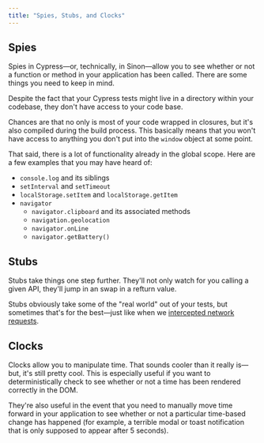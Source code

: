 ```yaml
---
title: "Spies, Stubs, and Clocks"
---
```


## Spies

Spies in Cypress—or, technically, in Sinon—allow you to see whether or not a function or method in your application has been called. There are some things you need to keep in mind.

Despite the fact that your Cypress tests might live in a directory within your codebase, they don't have access to your code base.

Chances are that no only is most of your code wrapped in closures, but it's also compiled during the build process. This basically means that you won't have access to anything you don't put into the `window` object at some point.

That said, there is a lot of functionality already in the global scope. Here are a few examples that you may have heard of:

* `console.log` and its siblings
* `setInterval` and `setTimeout`
* `localStorage.setItem` and `localStorage.getItem`
* `navigator`
  * `navigator.clipboard` and its associated methods
  * `navigation.geolocation`
  * `navigator.onLine`
  * `navigator.getBattery()`

## Stubs

Stubs take things one step further. They'll not only watch for you calling a given API, they'll jump in an swap in a refturn value.

Stubs obviously take some of the "real world" out of your tests, but sometimes that's for the best—just like when we [intercepted network requests](Network%20Requests.md).

## Clocks

Clocks allow you to manipulate time. That sounds cooler than it really is—but, it's still pretty cool. This is especially useful if you want to deterministically check to see whether or not a time has been rendered correctly in the DOM.

They're also useful in the event that you need to manually move time forward in your application to see whether or not a particular time-based change has happened (for example, a terrible modal or toast notification that is only supposed to appear after 5 seconds).
